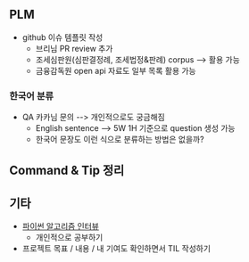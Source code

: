 ## PLM

- github 이슈 템플릿 작성
  - 브리님 PR review 추가
  - 조세심판원(심판결정례, 조세법정&판례) corpus --> 활용 가능
  - 금융감독원 open api 자료도 일부 목록 활용 가능



### 한국어 분류

- QA 카카님 문의 --> 개인적으로도 궁금해짐
  - English sentence --> 5W 1H 기준으로 question 생성 가능
  - 한국어 문장도 이런 식으로 분류하는 방법은 없을까?



## Command & Tip 정리




## 기타

- [파이썬 알고리즘 인터뷰](https://github.com/onlybooks/algorithm-interview)
  - 개인적으로 공부하기
- 프로젝트 목표 / 내용 / 내 기여도 확인하면서 TIL 작성하기
